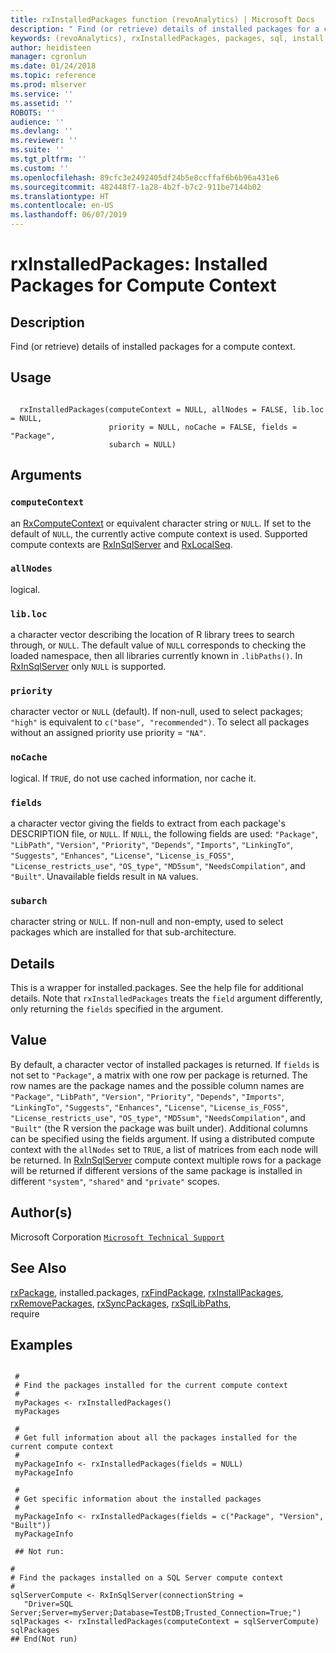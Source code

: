 ```yaml
---
title: rxInstalledPackages function (revoAnalytics) | Microsoft Docs
description: " Find (or retrieve) details of installed packages for a compute context. "
keywords: (revoAnalytics), rxInstalledPackages, packages, sql, install, uninstall, remove, use
author: heidisteen
manager: cgronlun
ms.date: 01/24/2018
ms.topic: reference
ms.prod: mlserver
ms.service: ''
ms.assetid: ''
ROBOTS: ''
audience: ''
ms.devlang: ''
ms.reviewer: ''
ms.suite: ''
ms.tgt_pltfrm: ''
ms.custom: ''
ms.openlocfilehash: 89cfc3e2492405df24b5e8ccffaf6b6b96a431e6
ms.sourcegitcommit: 482448f7-1a28-4b2f-b7c2-911be7144b02
ms.translationtype: HT
ms.contentlocale: en-US
ms.lasthandoff: 06/07/2019
---
```

 # <a name="rxinstalledpackages-installed-packages-for-compute-context"></a>rxInstalledPackages: Installed Packages for Compute Context 
 ## <a name="description"></a>Description

Find (or retrieve) details of installed packages for a compute context.


 ## <a name="usage"></a>Usage

```   

  rxInstalledPackages(computeContext = NULL, allNodes = FALSE, lib.loc = NULL,
                      priority = NULL, noCache = FALSE, fields = "Package",
                      subarch = NULL)

```

 ## <a name="arguments"></a>Arguments




 ### `computeContext`
 an [RxComputeContext](RxComputeContext.md) or equivalent character string or `NULL`.   If set to the default of `NULL`, the currently active compute context is used. Supported compute contexts are [RxInSqlServer](RxInSqlServer.md) and [RxLocalSeq](RxLocalSeq.md). 



 ### `allNodes`
 logical. 



 ### `lib.loc`
 a character vector describing the location of R library  trees to search through, or `NULL`.  The default value of `NULL` corresponds to checking the loaded namespace,  then all libraries currently known in  `.libPaths()`. In [RxInSqlServer](RxInSqlServer.md) only `NULL` is supported. 



 ### `priority`
 character vector or `NULL` (default). If non-null, used to select packages;  `"high"` is equivalent to `c("base", "recommended")`.  To select all packages without an assigned priority use priority = `"NA"`. 



 ### `noCache`
 logical.  If `TRUE`, do not use cached information, nor cache it. 



 ### `fields`
 a character vector giving the fields to extract from each package's DESCRIPTION file,  or `NULL`. If `NULL`, the following fields are used: `"Package"`, `"LibPath"`, `"Version"`, `"Priority"`, `"Depends"`,  `"Imports"`, `"LinkingTo"`, `"Suggests"`, `"Enhances"`,  `"License"`, `"License_is_FOSS"`, `"License_restricts_use"`,  `"OS_type"`, `"MD5sum"`, `"NeedsCompilation"`, and `"Built"`. Unavailable fields result in `NA` values. 



 ### `subarch`
 character string or `NULL`. If non-null and non-empty, used to select packages  which are installed for that sub-architecture.  




 ## <a name="details"></a>Details

This is a wrapper for installed.packages. See the help file for additional details.
Note that `rxInstalledPackages` treats the `field` argument differently, only returning the `fields` specified in the argument.



 ## <a name="value"></a>Value

By default, a character vector of installed packages is returned.  If `fields` is not set to `"Package"`, a matrix with one row per package is returned. The row names are the package names and the possible column names are `"Package"`, `"LibPath"`, `"Version"`, `"Priority"`, `"Depends"`, `"Imports"`, `"LinkingTo"`, `"Suggests"`, `"Enhances"`, `"License"`, `"License_is_FOSS"`, `"License_restricts_use"`, `"OS_type"`, `"MD5sum"`, `"NeedsCompilation"`, and `"Built"` (the R version the package was built under). Additional columns can be specified using the fields argument. If using a distributed compute context with the `allNodes` set to `TRUE`, a list of matrices from each node will be returned.
In [RxInSqlServer](RxInSqlServer.md) compute context multiple rows for a package will be returned if different versions of the same package is installed in different `"system"`, `"shared"` and `"private"` scopes.


 ## <a name="authors"></a>Author(s)
 Microsoft Corporation [`Microsoft Technical Support`](https://go.microsoft.com/fwlink/?LinkID=698556&clcid=0x409)


 ## <a name="see-also"></a>See Also

[rxPackage](rxPackage.md), installed.packages, [rxFindPackage](rxFindPackage.md), [rxInstallPackages](rxInstallPackages.md),   
[rxRemovePackages](rxRemovePackages.md), [rxSyncPackages](rxSyncPackages.md), [rxSqlLibPaths](rxSqlLibPaths.md),   
require

 ## <a name="examples"></a>Examples

 ```

  #
  # Find the packages installed for the current compute context
  #
  myPackages <- rxInstalledPackages()
  myPackages

  #
  # Get full information about all the packages installed for the current compute context
  #
  myPackageInfo <- rxInstalledPackages(fields = NULL)
  myPackageInfo

  #
  # Get specific information about the installed packages
  #
  myPackageInfo <- rxInstalledPackages(fields = c("Package", "Version", "Built"))
  myPackageInfo

  ## Not run:

#
# Find the packages installed on a SQL Server compute context
#
sqlServerCompute <- RxInSqlServer(connectionString = 
    "Driver=SQL Server;Server=myServer;Database=TestDB;Trusted_Connection=True;")
sqlPackages <- rxInstalledPackages(computeContext = sqlServerCompute)
sqlPackages
 ## End(Not run) 
```








